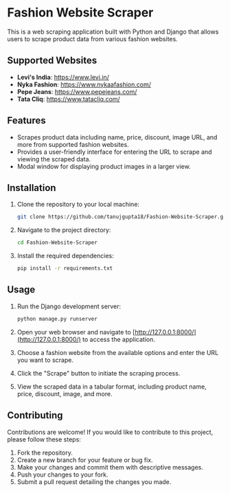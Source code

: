 # Fashion Website Scraper

This is a web scraping application built with Python and Django that allows users to scrape product data from various fashion websites.

## Supported Websites

- **Levi's India**: https://www.levi.in/
- **Nyka Fashion**: https://www.nykaafashion.com/
- **Pepe Jeans**: https://www.pepejeans.com/
- **Tata Cliq**: https://www.tatacliq.com/

## Features

- Scrapes product data including name, price, discount, image URL, and more from supported fashion websites.
- Provides a user-friendly interface for entering the URL to scrape and viewing the scraped data.
- Modal window for displaying product images in a larger view.

## Installation

1. Clone the repository to your local machine:

   ```bash
   git clone https://github.com/tanujgupta18/Fashion-Website-Scraper.git
   ```

2. Navigate to the project directory:

   ```bash
   cd Fashion-Website-Scraper
   ```

3. Install the required dependencies:

   ```bash
   pip install -r requirements.txt
   ```

## Usage

1. Run the Django development server:

   ```bash
   python manage.py runserver
   ```

2. Open your web browser and navigate to [http://127.0.0.1:8000/](http://127.0.0.1:8000/) to access the application.

3. Choose a fashion website from the available options and enter the URL you want to scrape.

4. Click the "Scrape" button to initiate the scraping process.

5. View the scraped data in a tabular format, including product name, price, discount, image, and more.

## Contributing

Contributions are welcome! If you would like to contribute to this project, please follow these steps:

1. Fork the repository.
2. Create a new branch for your feature or bug fix.
3. Make your changes and commit them with descriptive messages.
4. Push your changes to your fork.
5. Submit a pull request detailing the changes you made.

